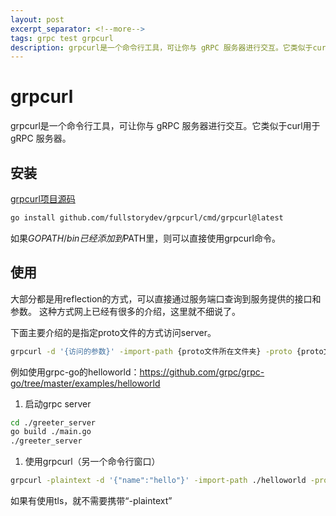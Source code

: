 ```yaml
---
layout: post
excerpt_separator: <!--more-->
tags: grpc test grpcurl
description: grpcurl是一个命令行工具，可让你与 gRPC 服务器进行交互。它类似于curl用于 gRPC 服务器。
---
```


# grpcurl

grpcurl是一个命令行工具，可让你与 gRPC 服务器进行交互。它类似于curl用于 gRPC 服务器。
<!--more-->

## 安装

[grpcurl项目源码](https://github.com/fullstorydev/grpcurl)

```bash
go install github.com/fullstorydev/grpcurl/cmd/grpcurl@latest
```

如果$GOPATH/bin已经添加到$PATH里，则可以直接使用grpcurl命令。

## 使用

大部分都是用reflection的方式，可以直接通过服务端口查询到服务提供的接口和参数。
这种方式网上已经有很多的介绍，这里就不细说了。

下面主要介绍的是指定proto文件的方式访问server。

```bash
grpcurl -d '{访问的参数}' -import-path {proto文件所在文件夹} -proto {proto文件} {gRPC-Server:port} {proto的package name}.{service name}/{method name}
```

例如使用grpc-go的helloworld：<https://github.com/grpc/grpc-go/tree/master/examples/helloworld>

1. 启动grpc server

```bash
cd ./greeter_server
go build ./main.go
./greeter_server
```

1. 使用grpcurl（另一个命令行窗口）

```bash
grpcurl -plaintext -d '{"name":"hello"}' -import-path ./helloworld -proto ./helloworld/helloworld.proto 127.0.0.1:50051 helloworld.Greeter/SayHello
```

如果有使用tls，就不需要携带“-plaintext”
